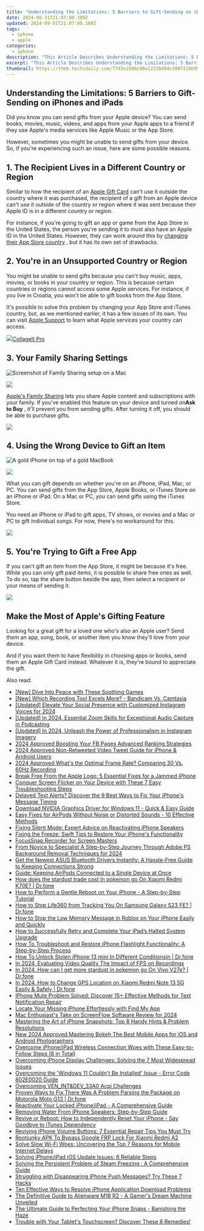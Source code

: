 ```yaml
---
title: "Understanding the Limitations: 5 Barriers to Gift-Sending on iPhones and iPads"
date: 2024-08-31T21:07:00.189Z
updated: 2024-09-01T21:07:00.189Z
tags:
  - iphone
  - apple
categories:
  - iphone
description: "This Article Describes Understanding the Limitations: 5 Barriers to Gift-Sending on iPhones and iPads"
excerpt: "This Article Describes Understanding the Limitations: 5 Barriers to Gift-Sending on iPhones and iPads"
thumbnail: https://thmb.techidaily.com/77d3e1b90c90a1223bd94c398f31bb9940ba742ed134b8bf4a5fe9e955fed55f.jpg
---
```


## Understanding the Limitations: 5 Barriers to Gift-Sending on iPhones and iPads

 Did you know you can send gifts from your Apple device? You can send books, movies, music, videos, and apps from your Apple apps to a friend if they use Apple's media services like Apple Music or the App Store.

 However, sometimes you might be unable to send gifts from your device. So, if you're experiencing such an issue, here are some possible reasons.

## 1\. The Recipient Lives in a Different Country or Region

 Similar to how the recipient of an [Apple Gift Card](https://www.makeuseof.com/apple-gift-card-vs-app-store-gift-card-vs-apple-store-gift-card/) can't use it outside the country where it was purchased, the recipient of a gift from an Apple device can't use it outside of the country or region where it was sent because their Apple ID is in a different country or region.

 For instance, if you're going to gift an app or game from the App Store in the United States, the person you're sending it to must also have an Apple ID in the United States. However, they can work around this by [changing their App Store country](https://www.makeuseof.com/tag/dont-switch-international-itunes-media-app-store-youve-read/) , but it has its own set of drawbacks.

## 2\. You're in an Unsupported Country or Region

 You might be unable to send gifts because you can't buy music, apps, movies, or books in your country or region. This is because certain countries or regions cannot access some Apple services. For instance, if you live in Croatia, you won't be able to gift books from the App Store.

 It's possible to solve this problem by changing your App Store and iTunes country, but, as we mentioned earlier, it has a few issues of its own. You can visit [Apple Support](https://support.apple.com/en-us/HT204411) to learn what Apple services your country can access.

<!-- affiliate ads begin -->
<a href="https://secure.2checkout.com/order/checkout.php?PRODS=4530091&QTY=1&AFFILIATE=108875&CART=1"><img src="https://www.pearlmountainsoft.com/n_img/product/cit_win/banScrn.jpg" border="0">CollageIt Pro</a>
<!-- affiliate ads end -->
## 3\. Your Family Sharing Settings

![Screenshot of Family Sharing setup on a Mac](https://static1.makeuseofimages.com/wordpress/wp-content/uploads/2023/03/screenshot-of-family-sharing-setup-on-a-mac.JPG)

<!-- affiliate ads begin -->
<a href="https://shop.mondly.com/affiliate.php?ACCOUNT=ATISTUDI&AFFILIATE=108875&PATH=https%3A%2F%2Fwww.mondly.com%3FAFFILIATE%3D108875%26RESOURCE%3D%2BBusiness%2B970x90%2B"><img src="https://secure.avangate.com/images/merchant/69c418c33ec2e1a4267fa9bb77fa1428/business-970x90.gif" border="0"></a>
<!-- affiliate ads end -->
[Apple's Family Sharing](https://www.makeuseof.com/tag/set-family-sharing-share-apps-music-itunes-purchases/) lets you share Apple content and subscriptions with your family. If you've enabled this feature on your device and turned on**Ask to Buy** , it'll prevent you from sending gifts. After turning it off, you should be able to purchase gifts.

<!-- affiliate ads begin -->
<a href="https://shop.manycam.com/order/checkout.php?PRODS=17729331&QTY=1&AFFILIATE=108875&CART=1"><img src="https://secure.avangate.com/images/merchant/8230bea7d54bcdf99cdfe85cb07313d5/mcaffbanner600x500.png" border="0"></a>
<!-- affiliate ads end -->
## 4\. Using the Wrong Device to Gift an Item

![A gold iPhone on top of a gold MacBook](https://static1.makeuseofimages.com/wordpress/wp-content/uploads/2023/03/a-gold-iphone-on-top-of-a-gold-macbook.jpg)

<!-- affiliate ads begin -->
<a href="https://secure.2checkout.com/order/checkout.php?PRODS=37100474&QTY=1&AFFILIATE=108875&CART=1"><img src="https://awario.com/images/pages/index/img-leads-1280@1x.avif" border="0"></a>
<!-- affiliate ads end -->
 What you can gift depends on whether you're on an iPhone, iPad, Mac, or PC. You can send gifts from the App Store, Apple Books, or iTunes Store on an iPhone or iPad. On a Mac or PC, you can send gifts using the iTunes Store.

 You need an iPhone or iPad to gift apps, TV shows, or movies and a Mac or PC to gift individual songs. For now, there's no workaround for this.

<!-- affiliate ads begin -->
<a href="https://store.nero.com/order/checkout.php?PRODS=42296985&QTY=1&AFFILIATE=108875&CART=1"><img src="https://secure.avangate.com/images/merchant/9cea886b9f44a3c2df1163730ab64994/products/copy_nero_burning_rom_cart.png" border="0">
</a>
<!-- affiliate ads end -->
## 5\. You're Trying to Gift a Free App

 If you can't gift an item from the App Store, it might be because it's free. While you can only gift paid items, it is possible to share free ones as well. To do so, tap the share button beside the app, then select a recipient or your means of sending it.

<!-- affiliate ads begin -->
<a href="https://secure.2checkout.com/order/checkout.php?PRODS=37100474&QTY=1&AFFILIATE=108875&CART=1"><img src="https://awario.com/images/pages/index/img-platform-ui-1280@1x.avif" border="0"></a>
<!-- affiliate ads end -->
## Make the Most of Apple's Gifting Feature

 Looking for a great gift for a loved one who's also an Apple user? Send them an app, song, book, or another item you know they'll love from your device.

 And if you want them to have flexibility in choosing apps or books, send them an Apple Gift Card instead. Whatever it is, they're bound to appreciate the gift.

<ins class="adsbygoogle"
     style="display:block"
     data-ad-format="autorelaxed"
     data-ad-client="ca-pub-7571918770474297"
     data-ad-slot="1223367746"></ins>



<ins class="adsbygoogle"
     style="display:block"
     data-ad-client="ca-pub-7571918770474297"
     data-ad-slot="8358498916"
     data-ad-format="auto"
     data-full-width-responsive="true"></ins>

<span class="atpl-alsoreadstyle">Also read:</span>
<div><ul>
<li><a href="https://screen-capture.techidaily.com/new-dive-into-peace-with-these-soothing-games/"><u>[New] Dive Into Peace with These Soothing Games</u></a></li>
<li><a href="https://screen-sharing-recording.techidaily.com/new-which-recording-tool-excels-more-bandicam-vs-camtasia/"><u>[New] Which Recording Tool Excels More? - Bandicam Vs. Camtasia</u></a></li>
<li><a href="https://instagram-videos.techidaily.com/updated-elevate-your-social-presence-with-customized-instagram-voices-for-2024/"><u>[Updated] Elevate Your Social Presence with Customized Instagram Voices for 2024</u></a></li>
<li><a href="https://screen-activity-recording.techidaily.com/updated-in-2024-essential-zoom-skills-for-exceptional-audio-capture-in-podcasting/"><u>[Updated] In 2024, Essential Zoom Skills for Exceptional Audio Capture in Podcasting</u></a></li>
<li><a href="https://instagram-videos.techidaily.com/updated-in-2024-unleash-the-power-of-professionalism-in-instagram-imagery/"><u>[Updated] In 2024, Unleash the Power of Professionalism in Instagram Imagery</u></a></li>
<li><a href="https://facebook-video-content.techidaily.com/2024-approved-boosting-your-fb-pages-advanced-ranking-strategies/"><u>2024 Approved  Boosting Your FB Pages  Advanced Ranking Strategies</u></a></li>
<li><a href="https://twitter-videos.techidaily.com/2024-approved-non-retweeted-video-tweet-guide-for-iphone-and-android-users/"><u>2024 Approved  Non-Retweeted Video Tweet Guide for iPhone & Android Users</u></a></li>
<li><a href="https://desktop-recording.techidaily.com/2024-approved-whats-the-optimal-frame-rate-comparing-30-vs-60hz-recording/"><u>2024 Approved  What's the Optimal Frame Rate? Comparing 30 Vs. 60Hz Recording</u></a></li>
<li><a href="https://fox-that.techidaily.com/break-free-from-the-apple-logo-5-essential-fixes-for-a-jammed-iphone/"><u>Break Free From the Apple Logo: 5 Essential Fixes for a Jammed iPhone</u></a></li>
<li><a href="https://fox-that.techidaily.com/conquer-screen-flicker-on-your-device-with-these-7-easy-troubleshooting-steps/"><u>Conquer Screen Flicker on Your Device with These 7 Easy Troubleshooting Steps</u></a></li>
<li><a href="https://fox-that.techidaily.com/delayed-text-alerts-discover-the-9-best-ways-to-fix-your-iphones-message-timing/"><u>Delayed Text Alerts? Discover the 9 Best Ways to Fix Your iPhone's Message Timing</u></a></li>
<li><a href="https://hardware-help.techidaily.com/download-nvidia-graphics-driver-for-windows-11-quick-and-easy-guide/"><u>Download NVIDIA Graphics Driver for Windows 11 - Quick & Easy Guide</u></a></li>
<li><a href="https://fox-that.techidaily.com/easy-fixes-for-airpods-without-noise-or-distorted-sounds-10-effective-methods/"><u>Easy Fixes for AirPods Without Noise or Distorted Sounds - 10 Effective Methods</u></a></li>
<li><a href="https://fox-that.techidaily.com/fixing-silent-mode-expert-advice-on-reactivating-iphone-speakers/"><u>Fixing Silent Mode: Expert Advice on Reactivating iPhone Speakers</u></a></li>
<li><a href="https://fox-that.techidaily.com/fixing-the-freeze-swift-tips-to-restore-your-iphones-functionality/"><u>Fixing the Freeze: Swift Tips to Restore Your iPhone's Functionality</u></a></li>
<li><a href="https://screen-sharing-recording.techidaily.com/focussnap-recorder-for-screen-masters/"><u>FocusSnap Recorder for Screen Masters</u></a></li>
<li><a href="https://some-knowledge.techidaily.com/from-novice-to-specialist-a-step-by-step-journey-through-adobe-ps-background-removal-techniques-for-2024/"><u>From Novice to Specialist  A Step-by-Step Journey Through Adobe PS Background Removal Techniques for 2024</u></a></li>
<li><a href="https://win-dash.techidaily.com/get-the-newest-asus-bluetooth-drivers-instantly-a-hassle-free-guide-to-keeping-connections-strong/"><u>Get the Newest ASUS Bluetooth Drivers Instantly: A Hassle-Free Guide to Keeping Connections Strong</u></a></li>
<li><a href="https://fox-that.techidaily.com/guide-keeping-airpods-connected-to-a-single-device-at-once/"><u>Guide: Keeping AirPods Connected to a Single Device at Once</u></a></li>
<li><a href="https://android-pokemon-go.techidaily.com/how-does-the-stardust-trade-cost-in-pokemon-go-on-xiaomi-redmi-k70e-drfone-by-drfone-virtual-android/"><u>How does the stardust trade cost In pokemon go On Xiaomi Redmi K70E? | Dr.fone</u></a></li>
<li><a href="https://fox-that.techidaily.com/how-to-perform-a-gentle-reboot-on-your-iphone-a-step-by-step-tutorial/"><u>How to Perform a Gentle Reboot on Your iPhone - A Step-by-Step Tutorial</u></a></li>
<li><a href="https://fake-location.techidaily.com/how-to-stop-life360-from-tracking-you-on-samsung-galaxy-s23-fe-drfone-by-drfone-virtual-android/"><u>How to Stop Life360 from Tracking You On Samsung Galaxy S23 FE? | Dr.fone</u></a></li>
<li><a href="https://fox-that.techidaily.com/how-to-stop-the-low-memory-message-in-roblox-on-your-iphone-easily-and-quickly/"><u>How to Stop the Low Memory Message in Roblox on Your iPhone Easily and Quickly</u></a></li>
<li><a href="https://fox-that.techidaily.com/how-to-successfully-retry-and-complete-your-ipads-halted-system-upgrade/"><u>How to Successfully Retry and Complete Your iPad’s Halted System Upgrade</u></a></li>
<li><a href="https://fox-that.techidaily.com/how-to-troubleshoot-and-restore-iphone-flashlight-functionality-a-step-by-step-process/"><u>How To Troubleshoot and Restore iPhone Flashlight Functionality: A Step-by-Step Process</u></a></li>
<li><a href="https://iphone-unlock.techidaily.com/how-to-unlock-stolen-iphone-13-mini-in-different-conditionsin-drfone-by-drfone-ios/"><u>How To Unlock Stolen iPhone 13 mini In Different Conditionsin | Dr.fone</u></a></li>
<li><a href="https://remote-screen-capture.techidaily.com/in-2024-evaluating-video-quality-the-impact-of-fps-on-recordings/"><u>In 2024, Evaluating Video Quality  The Impact of FPS on Recordings</u></a></li>
<li><a href="https://change-location.techidaily.com/in-2024-how-can-i-get-more-stardust-in-pokemon-go-on-vivo-v27e-drfone-by-drfone-virtual-android/"><u>In 2024, How can I get more stardust in pokemon go On Vivo V27e? | Dr.fone</u></a></li>
<li><a href="https://location-social.techidaily.com/in-2024-how-to-change-gps-location-on-xiaomi-redmi-note-13-5g-easily-and-safely-drfone-by-drfone-virtual-android/"><u>In 2024, How to Change GPS Location on Xiaomi Redmi Note 13 5G Easily & Safely | Dr.fone</u></a></li>
<li><a href="https://fox-that.techidaily.com/iphone-mute-problem-solved-discover-15plus-effective-methods-for-text-notification-repair/"><u>IPhone Mute Problem Solved: Discover 15+ Effective Methods for Text Notification Repair</u></a></li>
<li><a href="https://fox-that.techidaily.com/locate-your-missing-iphone-effortlessly-with-find-my-app/"><u>Locate Your Missing iPhone Effortlessly with Find My App</u></a></li>
<li><a href="https://desktop-recording.techidaily.com/mac-enthusiasts-take-on-screenflow-software-review-for-2024/"><u>Mac Enthusiast's Take on ScreenFlow Software Review for 2024</u></a></li>
<li><a href="https://fox-that.techidaily.com/mastering-the-art-of-iphone-snapshots-top-8-handy-hints-and-problem-resolutions/"><u>Mastering the Art of iPhone Snapshots: Top 8 Handy Hints & Problem Resolutions</u></a></li>
<li><a href="https://video-content-creator.techidaily.com/new-2024-approved-mastering-bokeh-the-best-mobile-apps-for-ios-and-android-photographers/"><u>New 2024 Approved Mastering Bokeh The Best Mobile Apps for iOS and Android Photographers</u></a></li>
<li><a href="https://fox-that.techidaily.com/overcome-iphoneipad-wireless-connection-woes-with-these-easy-to-follow-steps-8-in-total/"><u>Overcome iPhone/iPad Wireless Connection Woes with These Easy-to-Follow Steps (8 in Total)</u></a></li>
<li><a href="https://fox-that.techidaily.com/overcoming-iphone-display-challenges-solving-the-7-most-widespread-issues/"><u>Overcoming iPhone Display Challenges: Solving the 7 Most Widespread Issues</u></a></li>
<li><a href="https://common-error.techidaily.com/overcoming-the-windows-11-couldnt-be-installed-issue-error-code-802e0020-guide/"><u>Overcoming the 'Windows 11 Couldn't Be Installed' Issue - Error Code 802E0020 Guide</u></a></li>
<li><a href="https://driver-error.techidaily.com/overcoming-venintanddev33a0-acpi-challenges/"><u>Overcoming VEN_INT&DEV_33A0 Acpi Challenges</u></a></li>
<li><a href="https://fix-guide.techidaily.com/proven-ways-to-fix-there-was-a-problem-parsing-the-package-on-motorola-moto-g13-drfone-by-drfone-fix-android-problems-fix-android-problems/"><u>Proven Ways to Fix There Was A Problem Parsing the Package on Motorola Moto G13 | Dr.fone</u></a></li>
<li><a href="https://fox-that.techidaily.com/reactivate-your-locked-iphoneipad-a-comprehensive-guide/"><u>Reactivate Your Locked iPhone/iPad - A Comprehensive Guide</u></a></li>
<li><a href="https://fox-that.techidaily.com/removing-water-from-iphone-speakers-step-by-step-guide/"><u>Removing Water From iPhone Speakers: Step-by-Step Guide</u></a></li>
<li><a href="https://fox-that.techidaily.com/revive-or-reboot-how-to-independently-reset-your-iphone-say-goodbye-to-itunes-dependency/"><u>Revive or Reboot: How to Independently Reset Your iPhone - Say Goodbye to iTunes Dependency</u></a></li>
<li><a href="https://fox-that.techidaily.com/reviving-iphone-volume-buttons-7-essential-repair-tips-you-must-try/"><u>Reviving iPhone Volume Buttons: 7 Essential Repair Tips You Must Try</u></a></li>
<li><a href="https://unlock-android.techidaily.com/rootjunky-apk-to-bypass-google-frp-lock-for-xiaomi-redmi-a2-by-drfone-android/"><u>Rootjunky APK To Bypass Google FRP Lock For Xiaomi Redmi A2</u></a></li>
<li><a href="https://fox-that.techidaily.com/solve-slow-wi-fi-woes-uncovering-the-top-7-reasons-for-mobile-internet-delays/"><u>Solve Slow Wi-Fi Woes: Uncovering the Top 7 Reasons for Mobile Internet Delays</u></a></li>
<li><a href="https://fox-that.techidaily.com/solving-iphoneipad-ios-update-issues-6-reliable-steps/"><u>Solving iPhone/iPad iOS Update Issues: 6 Reliable Steps</u></a></li>
<li><a href="https://win-blog.techidaily.com/solving-the-persistent-problem-of-steam-freezing-a-comprehensive-guide/"><u>Solving the Persistent Problem of Steam Freezing : A Comprehensive Guide</u></a></li>
<li><a href="https://fox-that.techidaily.com/struggling-with-disappearing-iphone-push-messages-try-these-7-hacks/"><u>Struggling with Disappearing iPhone Push Messages? Try These 7 Hacks</u></a></li>
<li><a href="https://fox-that.techidaily.com/ten-effective-ways-to-resolve-iphone-application-download-problems/"><u>Ten Effective Ways to Resolve iPhone Application Download Problems</u></a></li>
<li><a href="https://hardware-updates.techidaily.com/the-definitive-guide-to-alienware-m18-r2-a-gamers-dream-machine-unveiled/"><u>The Definitive Guide to Alienware M18 R2 - A Gamer's Dream Machine Unveiled</u></a></li>
<li><a href="https://fox-that.techidaily.com/the-ultimate-guide-to-perfecting-your-iphone-snaps-banishing-the-haze/"><u>The Ultimate Guide to Perfecting Your iPhone Snaps - Banishing the Haze</u></a></li>
<li><a href="https://fox-that.techidaily.com/trouble-with-your-tablets-touchscreen-discover-these-8-remedies/"><u>Trouble with Your Tablet's Touchscreen? Discover These 8 Remedies!</u></a></li>
</ul></div>
